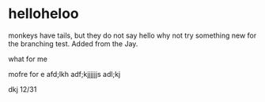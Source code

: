 # helloheloo
monkeys have tails, but they do not say hello
why not try something new for the branching test.
Added from the Jay.

what for me

mofre for e
afd;lkh
adf;kjjjjjjs
adl;kj

dkj
12/31



